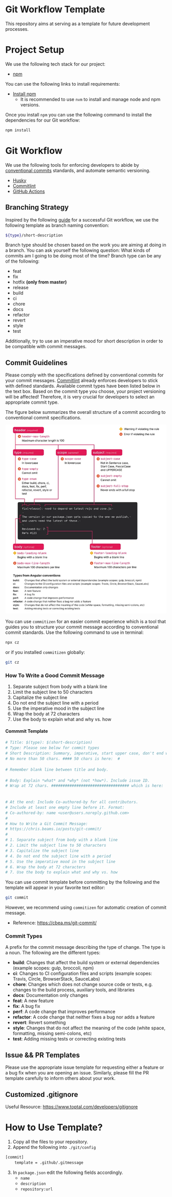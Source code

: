 # Git Workflow Template

This repository aims at serving as a template for future development processes.

# Project Setup

We use the following tech stack for our project:

- [npm](https://www.npmjs.com/)

You can use the following links to install requirements:
- [Install npm](https://docs.npmjs.com/downloading-and-installing-node-js-and-npm)
  - It is recommended to use `nvm` to install and manage node and npm versions.

Once you install `npm` you can use the following command to install the dependencies for our Git workflow:

```bash
npm install
```

# Git Workflow

We use the following tools for enforcing developers to abide by [conventional commits](https://www.conventionalcommits.org/en/v1.0.0/#specification) 
standards, and automate semantic versioning.

- [Husky](https://typicode.github.io/husky/)
- [Commitlint](https://conventional-changelog.github.io/commitlint/)
- [GitHub Actions](https://docs.github.com/en/actions)

## Branching Strategy

Inspired by the following [guide](https://nvie.com/posts/a-successful-git-branching-model/) for a successful Git workflow, 
we use the following template as branch naming convention:

```bash
${type}/short-description
```

Branch type should be chosen based on the work you are aiming at doing in a branch. You can ask yourself the following
question: What kinds of commits am I going to be doing most of the time?
Branch type can be any of the following:

- feat
- fix
- hotfix **(only from master)**
- release
- build
- ci
- chore
- docs
- refactor
- revert
- style
- test

Additionally, try to use an imperative mood for short description in order to be compatible with commit messages.

## Commit Guidelines

Please comply with the specifications defined by conventional commits for your commit messages. 
[Commitlint](https://github.com/conventional-changelog/commitlint) already enforces developers
to stick with defined standards. Available commit types have been listed below in the text box. Based on the commit type
you choose, your project versioning will be affected! Therefore, it is very crucial for developers to  select an 
appropriate commit type.

The figure below summarizes the overall structure of a commit according to conventional commit specifications.

![commits](./docs/images/commits.webp)

You can use `commitizen` for an easier commit experience which is a tool that guides you to structure your commit message
according to conventional commit standards. Use the following command to use in terminal:

```bash
npx cz
```

or if you installed `commitizen` globally:

```bash
git cz
```

### How To Write a Good Commit Message

1. Separate subject from body with a blank line
2. Limit the subject line to 50 characters
3. Capitalize the subject line
4. Do not end the subject line with a period
5. Use the imperative mood in the subject line
6. Wrap the body at 72 characters
7. Use the body to explain what and why vs. how

#### Commmit Template

```bash
# Title: $(type): $(short-description)
# Type: Please see below for commit types
# Short Description: Summary, imperative, start upper case, don't end with a period
# No more than 50 chars. #### 50 chars is here:  #

# Remember blank line between title and body.

# Body: Explain *what* and *why* (not *how*). Include issue ID.
# Wrap at 72 chars. ################################## which is here:  #


# At the end: Include Co-authored-by for all contributors. 
# Include at least one empty line before it. Format: 
# Co-authored-by: name <user@users.noreply.github.com>
#
# How to Write a Git Commit Message:
# https://chris.beams.io/posts/git-commit/
#
# 1. Separate subject from body with a blank line
# 2. Limit the subject line to 50 characters
# 3. Capitalize the subject line
# 4. Do not end the subject line with a period
# 5. Use the imperative mood in the subject line
# 6. Wrap the body at 72 characters
# 7. Use the body to explain what and why vs. how
```

You can use commit template before committing by the following and the template will appear in your favorite text editor:

```bash
git commit
```

However, we recommend using `commitizen` for automatic creation of commit message.

- Reference: https://cbea.ms/git-commit/


### Commit Types

A prefix for the commit message describing the type of change. The type is a noun. The following are the different types:

- **build**: Changes that affect the build system or external dependencies (example scopes: gulp, broccoli, npm)
- **ci**: Changes to CI configuration files and scripts (example scopes: Travis, Circle, BrowserStack, SauceLabs)
- **chore**: Changes which does not change source code or tests, e.g. changes to the build process, auxiliary tools, and libraries
- **docs**: Documentation only changes
- **feat**: A new feature 
- **fix**: A bug fix 
- **perf**: A code change that improves performance 
- **refactor**: A code change that neither fixes a bug nor adds a feature 
- **revert**: Revert something 
- **style**: Changes that do not affect the meaning of the code (white space, formatting, missing semi-colons, etc)
- **test**: Adding missing tests or correcting existing tests

## Issue && PR Templates

Please use the appropriate issue template for requesting either a feature or a bug fix when you are opening an issue.
Similarly, please fill the PR template carefully to inform others about your work.



## Customized .gitignore

Useful Resource: https://www.toptal.com/developers/gitignore

# How to Use Template?

1. Copy all the files to your repository.
2. Append the following into `./git/config`
```bash
[commit]
    template = .github/.gitmessage 
```
3. In `package.json` edit the following fields accordingly.
   - `name`
   - `description`
   - `repository:url`